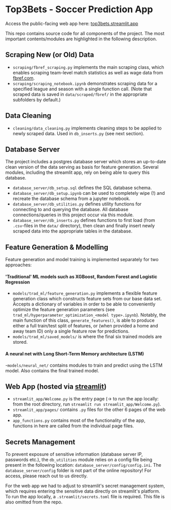 # Top3Bets - Soccer Prediction App

Access the public-facing web app here: [top3bets.streamlit.app](top3bets.streamlit.app)

This repo contains source code for all components of the project. The most important contents/modules are highlighted in the following description.

## Scraping New (or Old) Data

- ``scraping/fbref_scraping.py`` implements the main scraping class, which enables scraping team-level match statistics as well as wage data from [fbref.com](https://fbref.com/en/).
- ``scraping/scraping_notebook.ipynb`` demonstrates scraping data for a specified league and season with a single function call. (Note that scraped data is saved in ``data/scraped/fbref/`` in the appropriate subfolders by default.)

## Data Cleaning

- ``cleaning/data_cleaning.py`` implements cleaning steps to be applied to newly scraped data. Used in ``db_inserts.py`` (see next section).

## Database Server

The project includes a postgres database server which stores an up-to-date clean version of the data serving as basis for feature generation. Several modules, including the streamlit app, rely on being able to query this database. 

- ``database_server/db_setup.sql`` defines the SQL database schema.
- ``database_server/db_setup.ipynb`` can be used to completely wipe (!) and recreate the database schema from a jupyter notebook.
- ``database_server/db_utilities.py`` defines utility functions for connecting to and querying the database. All database connections/queries in this project occur via this module.
- ``database_server/db_inserts.py`` defines functions to first load (from ``.csv``-files in the ``data/`` directory), then clean and finally insert newly scraped data into the appropriate tables in the database.

## Feature Generation & Modelling

Feature generation and model training is implemented separately for two approaches: 

#### 'Traditional' ML models such as XGBoost, Random Forest and Logistic Regression

- ``models/trad_ml/feature_generation.py`` implements a flexible feature generation class which constructs feature sets from our base data set. Accepts a dictionary of variables in order to be able to conveniently optimize the feature generation parameters (see ``trad_ml/hyperparameter_optimization_<model type>.ipynb``). Notably, the main function of this class, ``generate_features()``, is able to produce either a full train/test split of features, or (when provided a home and away team ID) only a single feature row for predictions.
- ``models/trad_ml/saved_models/`` is where the final six trained models are stored.
  
#### A neural net with Long Short-Term Memory architecture (LSTM)

-``models/neural_net/`` contains modules to train and predict using the LSTM model. Also contains the final trained model.

## Web App (hosted via [streamlit](https://streamlit.io/))

- ``streamlit_app/Welcome.py`` is the entry page (-> to run the app locally: from the root directory, run ``streamlit run streamlit_app/Welcome.py``).
- ``streamlit_app/pages/`` contains ``.py`` files for the other 6 pages of the web app.
- ``app_functions.py`` contains most of the functionality of the app, functions in here are called from the individual page files.

## Secrets Management

To prevent exposure of sensitive information (database server IP, passwords etc.), the ``db_utilities`` module relies on a config file being present in the following location: ``database_server/config/config.ini``. The ``database_server/config`` folder is not part of the online repository! For access, please reach out to us directly.

For the web app we had to adjust to streamlit's secret management system, which requires entering the sensitive data directly on streamlit's platform. To run the app locally, a ``.streamlit/secrets.toml`` file is required. This file is also omitted from the repo. 


